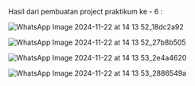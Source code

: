 Hasil dari pembuatan project praktikum ke - 6 :

![WhatsApp Image 2024-11-22 at 14 13 52_18dc2a92](https://github.com/user-attachments/assets/17e70504-b26f-4ff1-977f-1edfaab0d978)


![WhatsApp Image 2024-11-22 at 14 13 52_27b8b505](https://github.com/user-attachments/assets/3bf45734-5fa1-429d-a95d-26162aeaac82)


![WhatsApp Image 2024-11-22 at 14 13 53_2e4a4620](https://github.com/user-attachments/assets/09f5b661-c137-4b7f-b7cf-50de7a5e3c50)


![WhatsApp Image 2024-11-22 at 14 13 53_2886549a](https://github.com/user-attachments/assets/f8cd17d7-fbc5-4e58-ac09-568cdc45a047)
